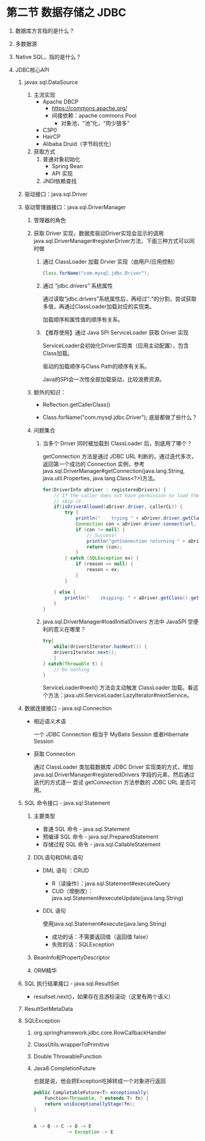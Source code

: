 # 第二节 数据存储之 JDBC

1. 数据库方言指的是什么？

2. 多数据源

3. Native SQL，指的是什么？

4. JDBC核心API

   1. javax.sql.DataSource

      1. 主流实现
         * Apache DBCP
           * https://commons.apache.org/
           * 间接依赖：apache commons Pool
             * 对象池，“池”化，“肉少狼多”
         * C3P0
         * HairCP
         * Alibaba Druid（字节码优化）
      2. 获取方式
         1. 普通对象初始化
            * Spring Bean
            * API 实现
         2. JNDI依赖查找

   2. 驱动接口：java.sql.Driver

   3. 驱动管理器接口：java.sql.DriverManager
   
      1. 管理器的角色
   
      2. 获取 Driver 实现，数据库驱动Driver实现会显示的调用java.sql.DriverManager#registerDriver方法，下面三种方式可以同时做
   
         1. 通过 ClassLoader 加载 Drvier 实现（由用户/应用控制）
   
            ```java
            Class.forName("com.mysql.jdbc.Driver");
            ```

         2. 通过 “jdbc.drivers” 系统属性

            通过读取“jdbc.drivers”系统属性后，再经过":"的分割，尝试获取多值，再通过ClassLoader加载对应的实现类。

            加载顺序和属性值的顺序有关系。

         3. 【推荐使用】通过 Java SPI ServiceLoader 获取 Driver 实现
         
            ServiceLoader会初始化Driver实现类（应用主动配置），包含Class加载。
            
            驱动的加载顺序与Class Path的顺序有关系。
            
            Java的SPI会一次性全部加载驱动，比较浪费资源。
   
      3. 额外的知识：
   
         * Reflection.getCallerClass()
   
         * Class.forName("com.mysql.jdbc.Driver"); 底层都做了些什么？
   
      4. 问题集合
   
         1. 当多个 Driver 同时被加载到 ClassLoader 后，到底用了哪个？
   
            getConnection 方法是通过 JDBC URL 判断的，通过迭代多次，返回第一个成功的 Connection 实例，参考java.sql.DriverManager#getConnection(java.lang.String, java.util.Properties, java.lang.Class<?>)方法。
   
            ```java
            for(DriverInfo aDriver : registeredDrivers) {
                // If the caller does not have permission to load the driver then
                // skip it.
                if(isDriverAllowed(aDriver.driver, callerCL)) {
                    try {
                        println("    trying " + aDriver.driver.getClass().getName());
                        Connection con = aDriver.driver.connect(url, info);
                        if (con != null) {
                            // Success!
                            println("getConnection returning " + aDriver.driver.getClass().getName());
                            return (con);
                        }
                    } catch (SQLException ex) {
                        if (reason == null) {
                            reason = ex;
                        }
                    }
            
                } else {
                    println("    skipping: " + aDriver.getClass().getName());
                }
            }
            ```
   
         2. java.sql.DriverManager#loadInitialDrivers 方法中 JavaSPI 空便利的意义在哪里？
   
            ```java
            try{
            	while(driversIterator.hasNext()) {
            	driversIterator.next();
            	}
            } catch(Throwable t) {
            	// Do nothing
            }
            ```
   
            ServiceLoader#next() 方法会主动触发 ClassLoader 加载。看这个方法：java.util.ServiceLoader.LazyIterator#nextService。
   
   4. 数据连接接口 - java.sql.Connection
   
      * 相近语义术语
   
        一个 JDBC Connection 相当于 MyBatis Session 或者Hibernate Session
   
      * 获取 Connection
   
        通过 ClassLoader 类加载数据库 JDBC Driver 实现类的方式，增加 java.sql.DriverManager#registeredDrivers 字段的元素，然后通过迭代的方式逐一 尝试 getConnection 方法参数的 JDBC URL 是否可用。
   
   5. SQL 命令接口 - java.sql.Statement
   
      1. 主要类型
   
         * 普通 SQL 命令 - java.sql.Statement
         * 预编译 SQL 命令 - java.sql.PreparedStatement
         * 存储过程 SQL 命令 - java.sql.CallableStatement
   
      2. DDL语句和DML语句
   
         * DML 语句 ：CRUD
   
           * R（读操作）：java.sql.Statement#executeQuery
           * CUD（增删改）：java.sql.Statement#executeUpdate(java.lang.String)
   
         * DDL 语句
   
           使用java.sql.Statement#execute(java.lang.String)
   
           * 成功的话：不需要返回值（返回值 false）
           * 失败的话：SQLException
   
      3. BeanInfo和PropertyDescriptor
   
      4. ORM精华
   
   6. SQL 执行结果接口 - java.sql.ResultSet
   
      * resultset.next()，如果存在且游标滚动（这里有两个语义）
   
   7. ResultSetMetaData
   
   8. SQLException
   
      1. org.springframework.jdbc.core.RowCallbackHandler
   
      2. ClassUtils.wrapperToPrimitive
   
      3. Double ThrowableFunction
   
      4. Java8 CompletionFuture 
   
         也就是说，他会把Exception吃掉转成一个对象进行返回
   
         ```java
         public CompletableFuture<T> exceptionally(
             Function<Throwable, ? extends T> fn) {
             return uniExceptionallyStage(fn);
         }
         
         
         A -> B -> C -> D -> E
                     -> Exception -> E
         ```
   
         
   
      


